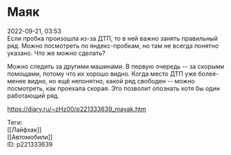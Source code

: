 Маяк
=====

   
 2022-09-21, 03:53   
  Если пробка произошла из-за ДТП, то в ней важно занять правильный ряд. Можно посмотреть по яндекс-пробкам, но там не всегда понятно указано. Что же можно сделать?   
   
 Можно следить за другими машинами. В первую очередь -- за скорыми помощами, потому что их хорошо видно. Когда место ДТП уже более-менее видно, но ещё непонятно, какой ряд свободен -- можно посмотреть, как проехала скорая. Это позволит опознать хотя бы один работающий ряд.   
    
 <https://diary.ru/~zHz00/p221333639_mayak.htm>   
   
 Теги:   
 [[Лайфхак]]   
 [[Автомобили]]   
 ID: p221333639